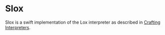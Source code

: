 # Slox
Slox is a swift implementation of the Lox interpreter as described in [Crafting Interpreters](https://www.craftinginterpreters.com/).
